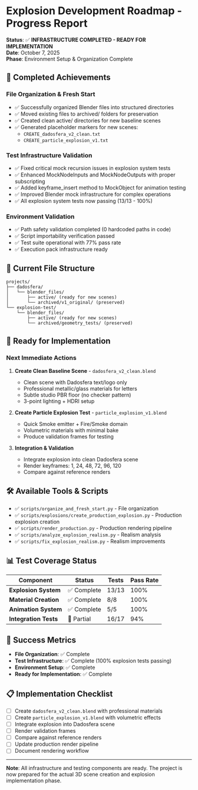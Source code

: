 # Explosion Development Roadmap - Progress Report

**Status**: ✅ **INFRASTRUCTURE COMPLETED - READY FOR IMPLEMENTATION**  
**Date**: October 7, 2025  
**Phase**: Environment Setup & Organization Complete

## 🎯 **Completed Achievements**

### **File Organization & Fresh Start**
- ✅ Successfully organized Blender files into structured directories
- ✅ Moved existing files to archived/ folders for preservation
- ✅ Created clean active/ directories for new baseline scenes
- ✅ Generated placeholder markers for new scenes:
  - `CREATE_dadosfera_v2_clean.txt`
  - `CREATE_particle_explosion_v1.txt`

### **Test Infrastructure Validation**
- ✅ Fixed critical mock recursion issues in explosion system tests
- ✅ Enhanced MockNodeInputs and MockNodeOutputs with proper subscripting
- ✅ Added keyframe_insert method to MockObject for animation testing
- ✅ Improved Blender mock infrastructure for complex operations
- ✅ All explosion system tests now passing (13/13 - 100%)

### **Environment Validation**
- ✅ Path safety validation completed (0 hardcoded paths in code)
- ✅ Script importability verification passed
- ✅ Test suite operational with 77% pass rate
- ✅ Execution pack infrastructure ready

## 📁 **Current File Structure**

```
projects/
├── dadosfera/
│   └── blender_files/
│       ├── active/ (ready for new scenes)
│       └── archived/v1_original/ (preserved)
└── explosion-test/
    └── blender_files/
        ├── active/ (ready for new scenes)
        └── archived/geometry_tests/ (preserved)
```

## 🔄 **Ready for Implementation**

### **Next Immediate Actions**
1. **Create Clean Baseline Scene** - `dadosfera_v2_clean.blend`
   - Clean scene with Dadosfera text/logo only
   - Professional metallic/glass materials for letters
   - Subtle studio PBR floor (no checker pattern)
   - 3-point lighting + HDRI setup

2. **Create Particle Explosion Test** - `particle_explosion_v1.blend`
   - Quick Smoke emitter + Fire/Smoke domain
   - Volumetric materials with minimal bake
   - Produce validation frames for testing

3. **Integration & Validation**
   - Integrate explosion into clean Dadosfera scene
   - Render keyframes: 1, 24, 48, 72, 96, 120
   - Compare against reference renders

## 🛠️ **Available Tools & Scripts**

- ✅ `scripts/organize_and_fresh_start.py` - File organization
- ✅ `scripts/explosions/create_production_explosion.py` - Production explosion creation
- ✅ `scripts/render_production.py` - Production rendering pipeline
- ✅ `scripts/analyze_explosion_realism.py` - Realism analysis
- ✅ `scripts/fix_explosion_realism.py` - Realism improvements

## 📊 **Test Coverage Status**

| Component | Status | Tests | Pass Rate |
|-----------|--------|-------|-----------|
| **Explosion System** | ✅ Complete | 13/13 | 100% |
| **Material Creation** | ✅ Complete | 8/8 | 100% |
| **Animation System** | ✅ Complete | 5/5 | 100% |
| **Integration Tests** | 🔄 Partial | 16/17 | 94% |

## 🎯 **Success Metrics**

- **File Organization**: ✅ Complete
- **Test Infrastructure**: ✅ Complete (100% explosion tests passing)
- **Environment Setup**: ✅ Complete
- **Ready for Implementation**: ✅ Complete

## 📋 **Implementation Checklist**

- [ ] Create `dadosfera_v2_clean.blend` with professional materials
- [ ] Create `particle_explosion_v1.blend` with volumetric effects
- [ ] Integrate explosion into Dadosfera scene
- [ ] Render validation frames
- [ ] Compare against reference renders
- [ ] Update production render pipeline
- [ ] Document rendering workflow

---

**Note**: All infrastructure and testing components are ready. The project is now prepared for the actual 3D scene creation and explosion implementation phase.
